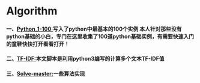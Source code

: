 # Algorithm
#### 一、[Python_1-100:](https://github.com/Shajiu/Algorithm/tree/master/Python_1-100)写入了python中最基本的100个实例 本人针对那些没有python基础的小白，专门在这里收集了100道python基础实例，有需要快速入门的童鞋快快打开看看打开！
#### 二、[TF-IDF:](https://github.com/Shajiu/Algorithm/tree/master/TF-IDF)本文脚本是利用python3编写的计算多个文本TF-IDF值
#### 三、[Solve-master:](https://github.com/Shajiu/Algorithm/tree/master/Solve-master)一些算法实现
